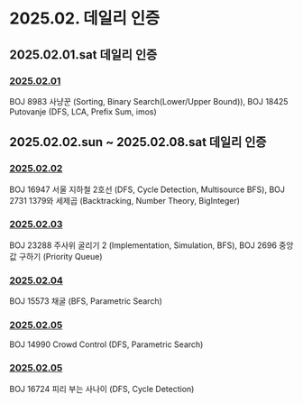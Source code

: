 # 2025.02. 데일리 인증

## 2025.02.01.sat 데일리 인증

### [2025.02.01](https://github.com/jwelyl/daily_certification/blob/main/2024/02/01/25_02_01_daily_certification.md)
BOJ 8983 사냥꾼 (Sorting, Binary Search(Lower/Upper Bound)), BOJ 18425 Putovanje (DFS, LCA, Prefix Sum, imos)

## 2025.02.02.sun ~ 2025.02.08.sat 데일리 인증

### [2025.02.02](https://github.com/jwelyl/daily_certification/blob/main/2024/02/02/25_02_02_daily_certification.md)
BOJ 16947 서울 지하철 2호선 (DFS, Cycle Detection, Multisource BFS), BOJ 2731 1379와 세제곱 (Backtracking, Number Theory, BigInteger)

### [2025.02.03](https://github.com/jwelyl/daily_certification/blob/main/2024/02/03/25_02_03_daily_certification.md)
BOJ 23288 주사위 굴리기 2 (Implementation, Simulation, BFS), BOJ 2696 중앙값 구하기 (Priority Queue)

### [2025.02.04](https://github.com/jwelyl/daily_certification/blob/main/2024/02/04/25_02_04_daily_certification.md)
BOJ 15573 채굴 (BFS, Parametric Search)

### [2025.02.05](https://github.com/jwelyl/daily_certification/blob/main/2024/02/05/25_02_05_daily_certification.md)
BOJ 14990 Crowd Control (DFS, Parametric Search)

### [2025.02.05](https://github.com/jwelyl/daily_certification/blob/main/2024/02/05/25_02_05_daily_certification.md)
BOJ 16724 피리 부는 사나이 (DFS, Cycle Detection)
